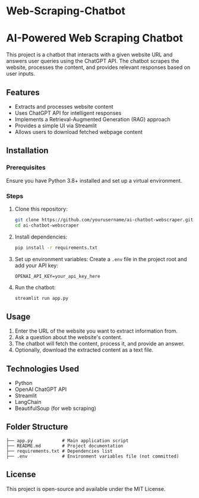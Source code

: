 # Web-Scraping-Chatbot
# AI-Powered Web Scraping Chatbot

This project is a chatbot that interacts with a given website URL and answers user queries using the ChatGPT API. The chatbot scrapes the website, processes the content, and provides relevant responses based on user inputs.

## Features
- Extracts and processes website content
- Uses ChatGPT API for intelligent responses
- Implements a Retrieval-Augmented Generation (RAG) approach
- Provides a simple UI via Streamlit
- Allows users to download fetched webpage content

## Installation

### Prerequisites
Ensure you have Python 3.8+ installed and set up a virtual environment.

### Steps
1. Clone this repository:
   ```bash
   git clone https://github.com/yourusername/ai-chatbot-webscraper.git
   cd ai-chatbot-webscraper
   ```

2. Install dependencies:
   ```bash
   pip install -r requirements.txt
   ```

3. Set up environment variables:
   Create a `.env` file in the project root and add your API key:
   ```env
   OPENAI_API_KEY=your_api_key_here
   ```

4. Run the chatbot:
   ```bash
   streamlit run app.py
   ```

## Usage
1. Enter the URL of the website you want to extract information from.
2. Ask a question about the website's content.
3. The chatbot will fetch the content, process it, and provide an answer.
4. Optionally, download the extracted content as a text file.

## Technologies Used
- Python
- OpenAI ChatGPT API
- Streamlit
- LangChain
- BeautifulSoup (for web scraping)

## Folder Structure
```
├── app.py           # Main application script
├── README.md        # Project documentation
├── requirements.txt # Dependencies list
├── .env             # Environment variables file (not committed)
```

## License
This project is open-source and available under the MIT License.

